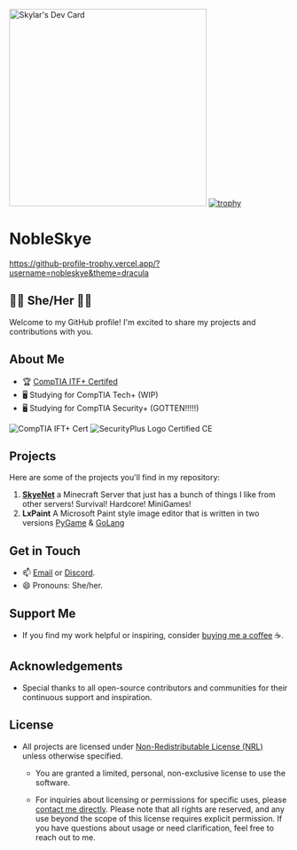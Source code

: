 <a href="https://app.daily.dev/skylar"><img src="https://api.daily.dev/devcards/v2/MGqLkeFpdnZEb4VOvCmE2.png?r=nc6&type=default" width="356" alt="Skylar's Dev Card"/></a>
[![trophy](https://github-profile-trophy.vercel.app/?username=nobleskye&theme=onedark)](https://github.com/ryo-ma/github-profile-trophy)

# NobleSkye
https://github-profile-trophy.vercel.app/?username=nobleskye&theme=dracula
## 🏳️‍⚧️ She/Her 🏳️‍⚧️

Welcome to my GitHub profile! I'm excited to share my projects and contributions with you.
## About Me
- 🏆 [CompTIA ITF+ Certifed](https://www.comptia.org/certifications/it-fundamentals)
- 🖥️ Studying for CompTIA Tech+ (WIP)
- 🖥️ Studying for CompTIA Security+ (GOTTEN!!!!!)

![CompTIA IFT+ Cert](https://github.com/user-attachments/assets/fb0d6421-f0fd-4e03-a6af-f9cf4979da77)
![SecurityPlus Logo Certified CE](https://github.com/user-attachments/assets/a10214dd-690e-474d-a948-5a1b1e9969d6)



## Projects
Here are some of the projects you'll find in my repository:
1. **[SkyeNet](https://www.skye.host)** a Minecraft Server that just has a bunch of things I like from other servers! Survival! Hardcore! MiniGames!
2. **LxPaint** A Microsoft Paint style image editor that is written in two versions [PyGame](https://www.pygame.org) & [GoLang](https://go.dev) 
   
## Get in Touch
- 📫 [Email](mailto:Rainblueskylar@gmail.com) or [Discord](https://discord.com/PrettySkye).
- 😄 Pronouns: She/her.

## Support Me
- If you find my work helpful or inspiring, consider [buying me a coffee](https://ko-fi.com/nobleskye) ☕️.

## Acknowledgements
- Special thanks to all open-source contributors and communities for their continuous support and inspiration.

## License
- All projects are licensed under [Non-Redistributable License (NRL)](https://github.com/NobleSkye/Nobleskye/blob/main/license.md) unless otherwise specified.
  - You are granted a limited, personal, non-exclusive license to use the software. 

  - For inquiries about licensing or permissions for specific uses, please [contact me directly](https://nobleskye.dev/#contact).
Please note that all rights are reserved, and any use beyond the scope of this license requires explicit permission. If you have questions about usage or need clarification, feel free to reach out to me.
